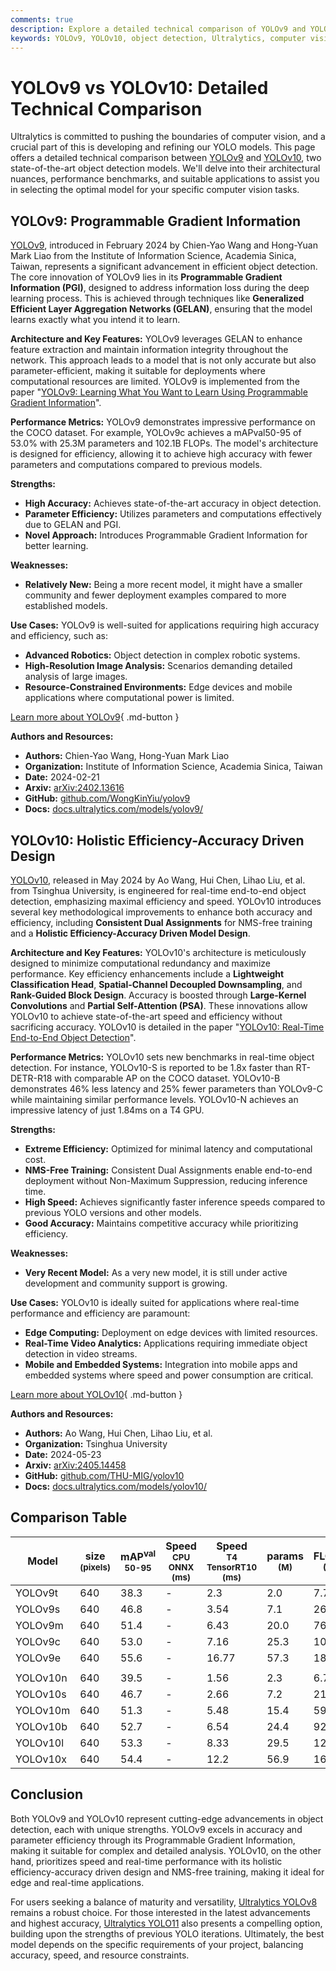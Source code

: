 ```yaml
---
comments: true
description: Explore a detailed technical comparison of YOLOv9 and YOLOv10, covering architecture, performance, and use cases. Find the best model for your needs.
keywords: YOLOv9, YOLOv10, object detection, Ultralytics, computer vision, model comparison, AI models, deep learning, efficiency, accuracy, real-time
---
```


# YOLOv9 vs YOLOv10: Detailed Technical Comparison

Ultralytics is committed to pushing the boundaries of computer vision, and a crucial part of this is developing and refining our YOLO models. This page offers a detailed technical comparison between [YOLOv9](https://docs.ultralytics.com/models/yolov9/) and [YOLOv10](https://docs.ultralytics.com/models/yolov10/), two state-of-the-art object detection models. We'll delve into their architectural nuances, performance benchmarks, and suitable applications to assist you in selecting the optimal model for your specific computer vision tasks.

<script async src="https://cdn.jsdelivr.net/npm/chart.js"></script>
<script defer src="../../javascript/benchmark.js"></script>

<canvas id="modelComparisonChart" width="1024" height="400" active-models='["YOLOv9", "YOLOv10"]'></canvas>

## YOLOv9: Programmable Gradient Information

[YOLOv9](https://docs.ultralytics.com/models/yolov9/), introduced in February 2024 by Chien-Yao Wang and Hong-Yuan Mark Liao from the Institute of Information Science, Academia Sinica, Taiwan, represents a significant advancement in efficient object detection. The core innovation of YOLOv9 lies in its **Programmable Gradient Information (PGI)**, designed to address information loss during the deep learning process. This is achieved through techniques like **Generalized Efficient Layer Aggregation Networks (GELAN)**, ensuring that the model learns exactly what you intend it to learn.

**Architecture and Key Features:**
YOLOv9 leverages GELAN to enhance feature extraction and maintain information integrity throughout the network. This approach leads to a model that is not only accurate but also parameter-efficient, making it suitable for deployments where computational resources are limited. YOLOv9 is implemented from the paper "[YOLOv9: Learning What You Want to Learn Using Programmable Gradient Information](https://arxiv.org/abs/2402.13616)".

**Performance Metrics:**
YOLOv9 demonstrates impressive performance on the COCO dataset. For example, YOLOv9c achieves a mAPval50-95 of 53.0% with 25.3M parameters and 102.1B FLOPs. The model's architecture is designed for efficiency, allowing it to achieve high accuracy with fewer parameters and computations compared to previous models.

**Strengths:**

- **High Accuracy:** Achieves state-of-the-art accuracy in object detection.
- **Parameter Efficiency:** Utilizes parameters and computations effectively due to GELAN and PGI.
- **Novel Approach:** Introduces Programmable Gradient Information for better learning.

**Weaknesses:**

- **Relatively New:** Being a more recent model, it might have a smaller community and fewer deployment examples compared to more established models.

**Use Cases:**
YOLOv9 is well-suited for applications requiring high accuracy and efficiency, such as:

- **Advanced Robotics:** Object detection in complex robotic systems.
- **High-Resolution Image Analysis:** Scenarios demanding detailed analysis of large images.
- **Resource-Constrained Environments:** Edge devices and mobile applications where computational power is limited.

[Learn more about YOLOv9](https://docs.ultralytics.com/models/yolov9/){ .md-button }

**Authors and Resources:**

- **Authors:** Chien-Yao Wang, Hong-Yuan Mark Liao
- **Organization:** Institute of Information Science, Academia Sinica, Taiwan
- **Date:** 2024-02-21
- **Arxiv:** [arXiv:2402.13616](https://arxiv.org/abs/2402.13616)
- **GitHub:** [github.com/WongKinYiu/yolov9](https://github.com/WongKinYiu/yolov9)
- **Docs:** [docs.ultralytics.com/models/yolov9/](https://docs.ultralytics.com/models/yolov9/)

## YOLOv10: Holistic Efficiency-Accuracy Driven Design

[YOLOv10](https://docs.ultralytics.com/models/yolov10/), released in May 2024 by Ao Wang, Hui Chen, Lihao Liu, et al. from Tsinghua University, is engineered for real-time end-to-end object detection, emphasizing maximal efficiency and speed. YOLOv10 introduces several key methodological improvements to enhance both accuracy and efficiency, including **Consistent Dual Assignments** for NMS-free training and a **Holistic Efficiency-Accuracy Driven Model Design**.

**Architecture and Key Features:**
YOLOv10's architecture is meticulously designed to minimize computational redundancy and maximize performance. Key efficiency enhancements include a **Lightweight Classification Head**, **Spatial-Channel Decoupled Downsampling**, and **Rank-Guided Block Design**. Accuracy is boosted through **Large-Kernel Convolutions** and **Partial Self-Attention (PSA)**. These innovations allow YOLOv10 to achieve state-of-the-art speed and efficiency without sacrificing accuracy. YOLOv10 is detailed in the paper "[YOLOv10: Real-Time End-to-End Object Detection](https://arxiv.org/abs/2405.14458)".

**Performance Metrics:**
YOLOv10 sets new benchmarks in real-time object detection. For instance, YOLOv10-S is reported to be 1.8x faster than RT-DETR-R18 with comparable AP on the COCO dataset. YOLOv10-B demonstrates 46% less latency and 25% fewer parameters than YOLOv9-C while maintaining similar performance levels. YOLOv10-N achieves an impressive latency of just 1.84ms on a T4 GPU.

**Strengths:**

- **Extreme Efficiency:** Optimized for minimal latency and computational cost.
- **NMS-Free Training:** Consistent Dual Assignments enable end-to-end deployment without Non-Maximum Suppression, reducing inference time.
- **High Speed:** Achieves significantly faster inference speeds compared to previous YOLO versions and other models.
- **Good Accuracy:** Maintains competitive accuracy while prioritizing efficiency.

**Weaknesses:**

- **Very Recent Model:** As a very new model, it is still under active development and community support is growing.

**Use Cases:**
YOLOv10 is ideally suited for applications where real-time performance and efficiency are paramount:

- **Edge Computing:** Deployment on edge devices with limited resources.
- **Real-Time Video Analytics:** Applications requiring immediate object detection in video streams.
- **Mobile and Embedded Systems:** Integration into mobile apps and embedded systems where speed and power consumption are critical.

[Learn more about YOLOv10](https://docs.ultralytics.com/models/yolov10/){ .md-button }

**Authors and Resources:**

- **Authors:** Ao Wang, Hui Chen, Lihao Liu, et al.
- **Organization:** Tsinghua University
- **Date:** 2024-05-23
- **Arxiv:** [arXiv:2405.14458](https://arxiv.org/abs/2405.14458)
- **GitHub:** [github.com/THU-MIG/yolov10](https://github.com/THU-MIG/yolov10)
- **Docs:** [docs.ultralytics.com/models/yolov10/](https://docs.ultralytics.com/models/yolov10/)

## Comparison Table

| Model    | size<br><sup>(pixels) | mAP<sup>val<br>50-95 | Speed<br><sup>CPU ONNX<br>(ms) | Speed<br><sup>T4 TensorRT10<br>(ms) | params<br><sup>(M) | FLOPs<br><sup>(B) |
| -------- | --------------------- | -------------------- | ------------------------------ | ----------------------------------- | ------------------ | ----------------- |
| YOLOv9t  | 640                   | 38.3                 | -                              | 2.3                                 | 2.0                | 7.7               |
| YOLOv9s  | 640                   | 46.8                 | -                              | 3.54                                | 7.1                | 26.4              |
| YOLOv9m  | 640                   | 51.4                 | -                              | 6.43                                | 20.0               | 76.3              |
| YOLOv9c  | 640                   | 53.0                 | -                              | 7.16                                | 25.3               | 102.1             |
| YOLOv9e  | 640                   | 55.6                 | -                              | 16.77                               | 57.3               | 189.0             |
|          |                       |                      |                                |                                     |                    |                   |
| YOLOv10n | 640                   | 39.5                 | -                              | 1.56                                | 2.3                | 6.7               |
| YOLOv10s | 640                   | 46.7                 | -                              | 2.66                                | 7.2                | 21.6              |
| YOLOv10m | 640                   | 51.3                 | -                              | 5.48                                | 15.4               | 59.1              |
| YOLOv10b | 640                   | 52.7                 | -                              | 6.54                                | 24.4               | 92.0              |
| YOLOv10l | 640                   | 53.3                 | -                              | 8.33                                | 29.5               | 120.3             |
| YOLOv10x | 640                   | 54.4                 | -                              | 12.2                                | 56.9               | 160.4             |

## Conclusion

Both YOLOv9 and YOLOv10 represent cutting-edge advancements in object detection, each with unique strengths. YOLOv9 excels in accuracy and parameter efficiency through its Programmable Gradient Information, making it suitable for complex and detailed analysis. YOLOv10, on the other hand, prioritizes speed and real-time performance with its holistic efficiency-accuracy driven design and NMS-free training, making it ideal for edge and real-time applications.

For users seeking a balance of maturity and versatility, [Ultralytics YOLOv8](https://docs.ultralytics.com/models/yolov8/) remains a robust choice. For those interested in the latest advancements and highest accuracy, [Ultralytics YOLO11](https://docs.ultralytics.com/models/yolo11/) also presents a compelling option, building upon the strengths of previous YOLO iterations. Ultimately, the best model depends on the specific requirements of your project, balancing accuracy, speed, and resource constraints.
